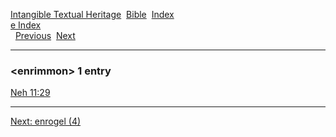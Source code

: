[Intangible Textual Heritage](../../index)  [Bible](../index) 
[Index](index)   
[e Index](_e_)  
  [Previous](c03742)  [Next](c03744) 

------------------------------------------------------------------------

### &lt;enrimmon&gt; 1 entry

[Neh 11:29](../kjv/neh011.htm#029)  

------------------------------------------------------------------------

[Next: enrogel (4)](c03744)
